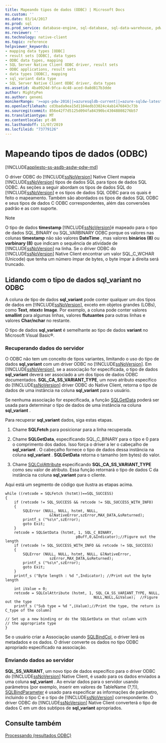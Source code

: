 ```yaml
---
title: Mapeando tipos de dados (ODBC) | Microsoft Docs
ms.custom: ''
ms.date: 03/14/2017
ms.prod: sql
ms.prod_service: database-engine, sql-database, sql-data-warehouse, pdw
ms.reviewer: ''
ms.technology: native-client
ms.topic: reference
helpviewer_keywords:
- mapping data types [ODBC]
- result sets [ODBC], data types
- ODBC data types, mapping
- SQL Server Native Client ODBC driver, result sets
- ODBC applications, result sets
- data types [ODBC], mapping
- sql_variant data type
- SQL Server Native Client ODBC driver, data types
ms.assetid: 4ba0924d-9fca-4c48-aced-0a8d817b3dde
author: MightyPen
ms.author: genemi
monikerRange: '>=aps-pdw-2016||=azuresqldb-current||=azure-sqldw-latest||>=sql-server-2016||=sqlallproducts-allversions||>=sql-server-linux-2017||=azuresqldb-mi-current'
ms.openlocfilehash: cd3bada9ea15d1104edb33024c4ab1476843c73b
ms.sourcegitcommit: 856e42f7d5125d094fa84390bc43048808276b57
ms.translationtype: MT
ms.contentlocale: pt-BR
ms.lasthandoff: 11/07/2019
ms.locfileid: "73779126"
---
```

# <a name="mapping-data-types-odbc"></a>Mapeando tipos de dados (ODBC)
[!INCLUDE[appliesto-ss-asdb-asdw-pdw-md](../../includes/appliesto-ss-asdb-asdw-pdw-md.md)]

  O driver ODBC do [!INCLUDE[ssNoVersion](../../includes/ssnoversion-md.md)] Native Client mapeia [!INCLUDE[ssNoVersion](../../includes/ssnoversion-md.md)] tipos de dados SQL para tipos de dados SQL ODBC. As seções a seguir abordam os tipos de dados SQL do [!INCLUDE[ssNoVersion](../../includes/ssnoversion-md.md)] e os tipos de dados SQL ODBC para os quais é feito o mapeamento. Também são abordados os tipos de dados SQL ODBC e seus tipos de dados C ODBC correspondentes, além das conversões padrão e as com suporte.  
  
> [!NOTE]  
>  O tipo de dados **timestamp** [!INCLUDE[ssNoVersion](../../includes/ssnoversion-md.md)]é mapeado para o tipo de dados SQL_BINARY ou SQL_VARBINARY ODBC porque os valores nas colunas **timestamp** não são valores **DateTime** , mas valores **binários (8)** ou **varbinary (8)** que indicam o sequência de atividade de [!INCLUDE[ssNoVersion](../../includes/ssnoversion-md.md)] na linha. Se o driver ODBC do [!INCLUDE[ssNoVersion](../../includes/ssnoversion-md.md)] Native Client encontrar um valor SQL_C_WCHAR (Unicode) que tenha um número ímpar de bytes, o byte ímpar à direita será truncado.  
  
## <a name="dealing-with-sql_variant-data-type-in-odbc"></a>Lidando com o tipo de dados sql_variant no ODBC  
 A coluna de tipo de dados **sql_variant** pode conter qualquer um dos tipos de dados em [!INCLUDE[ssNoVersion](../../includes/ssnoversion-md.md)], exceto em objetos grandes (LOBs), como **Text**, **ntext**e **Image**. Por exemplo, a coluna pode conter valores **smallint** para algumas linhas, valores **flutuantes** para outras linhas e valores **Char/nchar** no restante.  
  
 O tipo de dados **sql_variant** é semelhante ao tipo de dados **variant** no Microsoft Visual Basic®.  
  
### <a name="retrieving-data-from-the-server"></a>Recuperando dados do servidor  
 O ODBC não tem um conceito de tipos variantes, limitando o uso do tipo de dados **sql_variant** com um driver ODBC no [!INCLUDE[ssNoVersion](../../includes/ssnoversion-md.md)]. Em [!INCLUDE[ssNoVersion](../../includes/ssnoversion-md.md)], se a associação for especificada, o tipo de dados **sql_variant** deverá ser associado a um dos tipos de dados ODBC documentados. **SQL_CA_SS_VARIANT_TYPE**, um novo atributo específico do [!INCLUDE[ssNoVersion](../../includes/ssnoversion-md.md)] driver ODBC do Native Client, retorna o tipo de dados de uma instância na coluna **sql_variant** para o usuário.  
  
 Se nenhuma associação for especificada, a função [SQLGetData](../../relational-databases/native-client-odbc-api/sqlgetdata.md) poderá ser usada para determinar o tipo de dados de uma instância na coluna **sql_variant** .  
  
 Para recuperar **sql_variant** dados, siga estas etapas.  
  
1.  Chame **SQLFetch** para posicionar para a linha recuperada.  
  
2.  Chame **SQLGetData**, especificando SQL_C_BINARY para o tipo e 0 para o comprimento dos dados. Isso força o driver a ler o cabeçalho de **sql_variant** . O cabeçalho fornece o tipo de dados dessa instância na coluna **sql_variant** . **SQLGetData** retorna o tamanho (em bytes) do valor.  
  
3.  Chame [SQLColAttribute](../../relational-databases/native-client-odbc-api/sqlcolattribute.md) especificando **SQL_CA_SS_VARIANT_TYPE** como seu valor de atributo. Essa função retornará o tipo de dados C da instância na coluna **sql_variant** para o cliente.  
  
 Aqui está um segmento de código que ilustra as etapas acima.  
  
```  
while ((retcode = SQLFetch (hstmt))==SQL_SUCCESS)  
{  
    if (retcode != SQL_SUCCESS && retcode != SQL_SUCCESS_WITH_INFO)  
    {  
        SQLError (NULL, NULL, hstmt, NULL,   
                    &lNativeError,szError,MAX_DATA,&sReturned);  
        printf_s ("%s\n",szError);  
        goto Exit;  
    }  
    retcode = SQLGetData (hstmt, 1, SQL_C_BINARY,   
                                pBuff,0,&Indicator);//Figure out the length  
    if (retcode != SQL_SUCCESS_WITH_INFO && retcode != SQL_SUCCESS)  
    {  
        SQLError (NULL, NULL, hstmt, NULL, &lNativeError,   
                    szError,MAX_DATA,&sReturned);  
        printf_s ("%s\n",szError);  
        goto Exit;  
    }  
    printf_s ("Byte length : %d ",Indicator); //Print out the byte length  
  
    int iValue = 0;  
    retcode = SQLColAttribute (hstmt, 1, SQL_CA_SS_VARIANT_TYPE, NULL,   
                                        NULL,NULL,&iValue);  //Figure out the type  
    printf_s ("Sub type = %d ",iValue);//Print the type, the return is C_type of the column]  
  
// Set up a new binding or do the SQLGetData on that column with   
// the appropriate type  
}  
```  
  
 Se o usuário criar a Associação usando [SQLBindCol](../../relational-databases/native-client-odbc-api/sqlbindcol.md), o driver lerá os metadados e os dados. O driver converte os dados no tipo ODBC apropriado especificado na associação.  
  
### <a name="sending-data-to-the-server"></a>Enviando dados ao servidor  
 **SQL_SS_VARIANT**, um novo tipo de dados específico para o driver ODBC do [!INCLUDE[ssNoVersion](../../includes/ssnoversion-md.md)] Native Client, é usado para os dados enviados a uma coluna **sql_variant** . Ao enviar dados para o servidor usando parâmetros (por exemplo, inserir em valores de TableName (?,?)), [SQLBindParameter](../../relational-databases/native-client-odbc-api/sqlbindparameter.md) é usado para especificar as informações de parâmetro, incluindo o tipo C e o tipo de [!INCLUDE[ssNoVersion](../../includes/ssnoversion-md.md)] correspondente. O driver ODBC do [!INCLUDE[ssNoVersion](../../includes/ssnoversion-md.md)] Native Client converterá o tipo de dados C em um dos subtipos de **sql_variant** apropriados.  
  
## <a name="see-also"></a>Consulte também  
 [Processando &#40;resultados ODBC&#41;](../../relational-databases/native-client-odbc-results/processing-results-odbc.md)  
  
  
